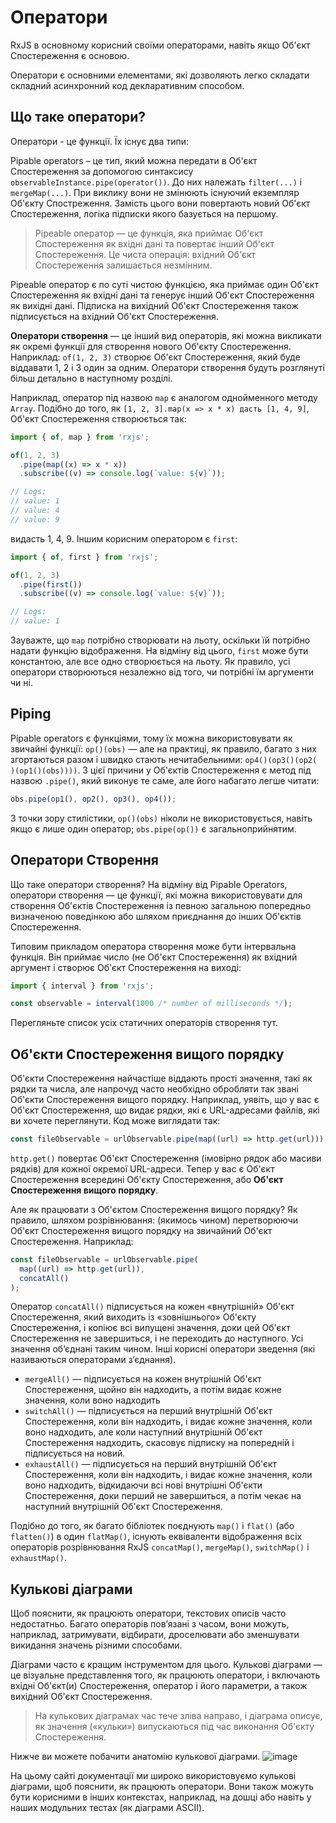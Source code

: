 # Оператори

RxJS в основному корисний своїми операторами, навіть якщо Об'єкт Спостереження є основою. 

Оператори є основними елементами, які дозволяють легко складати складний асинхронний код декларативним способом.

## Що таке оператори?

Оператори - це функції. Їх існує два типи:

Pipable operators – це тип, який можна передати в Об'єкт Спостереження за допомогою синтаксису `observableInstance.pipe(operator())`. 
До них належать `filter(...)` і `mergeMap(...)`. При виклику вони не змінюють існуючий екземпляр Об'єкту Спостреження. 
Замість цього вони повертають новий Об'єкт Спостереження, логіка підписки якого базується на першому.

> Pipeable оператор — це функція, яка приймає Об'єкт Спостереження як вхідні дані та повертає інший Об'єкт Спостереження. Це чиста операція: вхідний Об'єкт Спостереження залишається незмінним.

Pipeable оператор є по суті чистою функцією, яка приймає один Об'єкт Спостереження як вхідні дані та генерує інший Об'єкт Спостереження як вихідні дані. Підписка на вихідний Об'єкт Спостереження також підписується на вхідний Об'єкт Спостереження.

**Оператори створення** — це інший вид операторів, які можна викликати як окремі функції для створення нового Об'єкту Спостереження. Наприклад: `of(1, 2, 3)` створює Об'єкт Спостереження, який буде віддавати 1, 2 і 3 один за одним. Оператори створення будуть розглянуті більш детально в наступному розділі.

Наприклад, оператор під назвою `map` є аналогом однойменного методу `Array`. Подібно до того, як `[1, 2, 3].map(x => x * x) дасть [1, 4, 9]`, Об'єкт Спостереження створюється так:
```javascript
import { of, map } from 'rxjs';

of(1, 2, 3)
  .pipe(map((x) => x * x))
  .subscribe((v) => console.log(`value: ${v}`));

// Logs:
// value: 1
// value: 4
// value: 9
```
видасть 1, 4, 9. Іншим корисним оператором є `first`:
```javascript
import { of, first } from 'rxjs';

of(1, 2, 3)
  .pipe(first())
  .subscribe((v) => console.log(`value: ${v}`));

// Logs:
// value: 1
```
Зауважте, що `map` потрібно створювати на льоту, оскільки їй потрібно надати функцію відображення. 
На відміну від цього, `first` може бути константою, але все одно створюється на льоту. 
Як правило, усі оператори створюються незалежно від того, чи потрібні їм аргументи чи ні.

## Piping

Pipable operators є функціями, тому їх можна використовувати як звичайні функції: `op()(obs)` — але на практиці, як правило,
багато з них згортаються разом і швидко стають нечитабельними: `op4()(op3()(op2( )(op1()(obs))))`. 
З цієї причини у Об'єктів Спостереження є метод під назвою `.pipe()`, який виконує те саме, але його набагато легше читати:
```javascript
obs.pipe(op1(), op2(), op3(), op4());
```
З точки зору стилістики, `op()(obs)` ніколи не використовується, навіть якщо є лише один оператор; `obs.pipe(op())` є загальноприйнятим.

## Оператори Створення

Що таке оператори створення? На відміну від Pipable Operators, оператори створення — це функції, які можна використовувати для створення Об'єктів Спостереження із певною загальною попередньо визначеною поведінкою або шляхом приєднання до інших Об'єктів Спостереження.

Типовим прикладом оператора створення може бути інтервальна функція. Він приймає число (не Об'єкт Спостереження) як вхідний аргумент і створює Об'єкт Спостереження на виході:
```javascript
import { interval } from 'rxjs';

const observable = interval(1000 /* number of milliseconds */);
```

Перегляньте список усіх статичних операторів створення тут.

## Об'єкти Спостереження вищого порядку

Об'єкти Спостереження найчастіше віддають прості значення, такі як рядки та числа, але напрочуд часто необхідно обробляти так звані Об'єкти Спостереження вищого порядку. 
Наприклад, уявіть, що у вас є Об'єкт Спостереження, що видає рядки, які є URL-адресами файлів, які ви хочете переглянути. Код може виглядати так:
```javascript
const fileObservable = urlObservable.pipe(map((url) => http.get(url)));
```
`http.get()` повертає Об'єкт Спостереження (імовірно рядок або масиви рядків) для кожної окремої URL-адреси. Тепер у вас є Об'єкт Спостереження всередині Об'єкту Спостереження, або **Об'єкт Спостереження вищого порядку**.

Але як працювати з Об'єктом Спостереження вищого порядку? Як правило, шляхом розрівнювання: (якимось чином) перетворюючи Об'єкт Спостереження вищого порядку на звичайний Об'єкт Спостереження. Наприклад:
```javascript
const fileObservable = urlObservable.pipe(
  map((url) => http.get(url)),
  concatAll()
);
```
Оператор `concatAll()` підписується на кожен «внутрішній» Об'єкт Спостереження, який виходить із «зовнішнього» Об'єкту Спостереження, 
і копіює всі випущені значення, доки цей Об'єкт Спостереження не завершиться, і не переходить до наступного. 
Усі значення об’єднані таким чином. Інші корисні оператори зведення (які називаються операторами з’єднання).
- `mergeAll()` — підписується на кожен внутрішній Об'єкт Спостереження, щойно він надходить, а потім видає кожне значення, коли воно надходить
- `switchAll()` — підписується на перший внутрішній Об'єкт Спостереження, коли він надходить, і видає кожне значення, коли воно надходить, але коли наступний внутрішній Об'єкт Спостереження надходить, скасовує підписку на попередній і підписується на новий.
- `exhaustAll()` — підписується на перший внутрішній Об'єкт Спостереження, коли він надходить, і видає кожне значення, коли воно надходить, відкидаючи всі нові внутрішні Об'єкти Спостереження, доки перший не завершиться, а потім чекає на наступний внутрішній Об'єкт Спостереження.

Подібно до того, як багато бібліотек поєднують `map()` і `flat()` (або `flatten()`) в один `flatMap()`, існують еквіваленти відображення всіх операторів розрівнювання RxJS `concatMap()`, `mergeMap()`, `switchMap()` і `exhaustMap()`.

## Кулькові діаграми

Щоб пояснити, як працюють оператори, текстових описів часто недостатньо. 
Багато операторів пов’язані з часом, вони можуть, наприклад, затримувати, відбирати, дроселювати або зменшувати викидання значень різними способами.

Діаграми часто є кращим інструментом для цього. 
Кулькові діаграми — це візуальне представлення того, як працюють оператори, і включають вхідні Об'єкт(и) Спостереження, оператор і його параметри, а також вихідний Об'єкт Спостереження.

> На кулькових діаграмах час тече зліва направо, і діаграма описує, як значення («кульки») випускаються під час виконання Об'єкту Спостереження.

Нижче ви можете побачити анатомію кулькової діаграми.
![image](https://user-images.githubusercontent.com/64136789/185767990-556eb075-31f2-4a78-ab26-67a16dd555a4.png)

На цьому сайті документації ми широко використовуємо кулькові діаграми, щоб пояснити, як працюють оператори. Вони також можуть бути корисними в інших контекстах, наприклад,
на дошці або навіть у наших модульних тестах (як діаграми ASCII).

